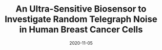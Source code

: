 ---
title: "An Ultra-Sensitive Biosensor to Investigate Random Telegraph Noise in Human Breast Cancer Cells"
collection: publications
permalink: /publication/2020-11-05-An-Ultra-Sensitive-Biosensor
excerpt: 'This paper introduces a novel strategy for conducting such recordings on highly metastatic MDA-MB-231 cells, via an ultra-low noise biosensor based on a large electrode area which maximises the Helmholtz double-layer capacitance. The extracellular sensitivity of our biosensor allows the detection of pA-level random telegraph signal (RTS) noise superimposed with an omnipresent 1/f noise. The RTS noise is validated and modelled using a Markov chain. The analysis of slow cooperative potentials across the large area electrode suggests the involvement of cohort calcium signalling, and the 1/f noise analysis suggests a strong contribution of resting membrane noise. Overall, this work shows the potential of the new recording platform and statistical analysis for better understanding and predicting the underlying signalling mechanisms of metastatic breast cancer cells. In future, this platform could highlight the effects of compounds, or drugs, on the underlying activity of cancer cell cohorts in a clinical setting. '
date: 2020-11-05
venue: 'IECB 2020'
paperurl: 'https://www.mdpi.com/2504-3900/60/1/27'
citation: '<b>Ribeiro M</b>, Rocha P.R.F, Metcalfe B (2020) &quot;An Ultra-Sensitive Biosensor to Investigate Random Telegraph Noise in Human Breast Cancer Cells.&quot; <i>MDPI IECB 2020</i> 60:27. doi: 10.3390/IECB2020-07223'
---